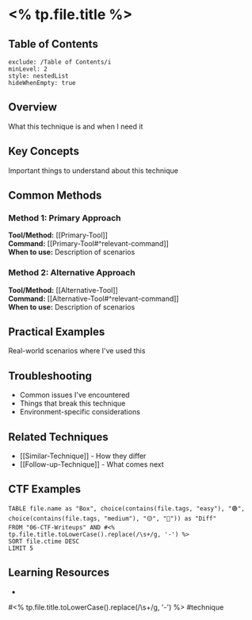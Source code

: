 # <% tp.file.title %>

## Table of Contents
```table-of-contents
exclude: /Table of Contents/i
minLevel: 2
style: nestedList
hideWhenEmpty: true
```

## Overview

What this technique is and when I need it

## Key Concepts

Important things to understand about this technique

## Common Methods

### Method 1: Primary Approach

**Tool/Method:** [[Primary-Tool]]  
**Command:** [[Primary-Tool#^relevant-command]]  
**When to use:** Description of scenarios

### Method 2: Alternative Approach

**Tool/Method:** [[Alternative-Tool]]  
**Command:** [[Alternative-Tool#^relevant-command]]  
**When to use:** Description of scenarios

## Practical Examples

Real-world scenarios where I've used this

## Troubleshooting

- Common issues I've encountered
- Things that break this technique
- Environment-specific considerations

## Related Techniques

- [[Similar-Technique]] - How they differ
- [[Follow-up-Technique]] - What comes next

## CTF Examples

```dataview
TABLE file.name as "Box", choice(contains(file.tags, "easy"), "🟢", choice(contains(file.tags, "medium"), "🟡", "🔴")) as "Diff"
FROM "06-CTF-Writeups" AND #<% tp.file.title.toLowerCase().replace(/\s+/g, '-') %>
SORT file.ctime DESC
LIMIT 5
```

## Learning Resources

- 

#<% tp.file.title.toLowerCase().replace(/\s+/g, '-') %> #technique